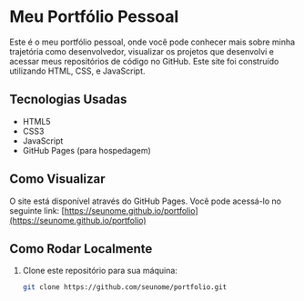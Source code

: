 # Meu Portfólio Pessoal

Este é o meu portfólio pessoal, onde você pode conhecer mais sobre minha trajetória como desenvolvedor, visualizar os projetos que desenvolvi e acessar meus repositórios de código no GitHub. Este site foi construído utilizando HTML, CSS, e JavaScript.

## Tecnologias Usadas
- HTML5
- CSS3
- JavaScript
- GitHub Pages (para hospedagem)

## Como Visualizar
O site está disponível através do GitHub Pages. Você pode acessá-lo no seguinte link:
[https://seunome.github.io/portfolio](https://seunome.github.io/portfolio)

## Como Rodar Localmente

1. Clone este repositório para sua máquina:
   ```bash
   git clone https://github.com/seunome/portfolio.git
